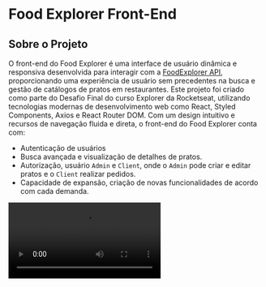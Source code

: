 
# Food Explorer Front-End

## Sobre o Projeto

O front-end do Food Explorer é uma interface de usuário dinâmica e responsiva desenvolvida para interagir com a [FoodExplorer API](https://github.com/ismael-figueiredo/Food-Explorer-Back-end), proporcionando uma experiência de usuário sem precedentes na busca e gestão de catálogos de pratos em restaurantes. Este projeto foi criado como parte do Desafio Final do curso Explorer da Rocketseat, utilizando tecnologias modernas de desenvolvimento web como React, Styled Components, Axios e React Router DOM. Com um design intuitivo e recursos de navegação fluida e direta, o front-end do Food Explorer conta com:
-  Autenticação de usuários 
-  Busca avançada e visualização de detalhes de pratos.
- Autorização, usuário `Admin` e `Client`, onde o `Admin` pode criar e editar pratos e o `Client` realizar pedidos.
- Capacidade de expansão, criação de novas funcionalidades de acordo com cada demanda.

<video src=".github/preview.mp4"/>

## Demonstração Online

Você pode acessar a demonstração online do front-end do Food Explorer através do seguinte link: [link-para-demostracao-front-end](https://github.com/ismael-figueiredo/Food-Explorer-Back-end). Esta demonstração permite explorar a interface de usuário e interagir com a API FoodExplorer em um ambiente de produção.

`[Inserir aqui um vídeo demonstrativo do projeto]`

## Tecnologias Utilizadas

- **React**: Para a construção de uma interface de usuário interativa e dinâmica.
- **Styled Components**: Para estilização modular e reutilizável dos componentes.
- **Axios**: Para a realização de requisições HTTP de forma simples e eficaz.
- **React Router DOM**: Para a gestão de rotas e navegação dentro da aplicação.

## Arquitetura do Projeto

Este projeto segue uma abordagem modular e componentizada, com:

- **Componentes**: Reutilizáveis e estilizados para construir a interface do usuário.
- **Layout**: Layout usado em quase toda a aplicação, facilitando a manutenção e ganhando produtividade..
- **Páginas**: Agregam componentes para formar as diferentes telas da aplicação.
- **Serviços**: Encapsulam a lógica de comunicação com a API, utilizando Axios.
- **Rotas**: Utilizam React Router DOM para definir a navegação dentro da aplicação.

Esta estrutura facilita a manutenção, expansão e reusabilidade do código, promovendo uma experiência de desenvolvimento ágil e eficiente.

## Pronto para o Mercado

Assim como a API FoodExplorer, o front-end deste projeto ultrapassa o âmbito acadêmico, demonstrando potencial de mercado com uma interface de usuário atrativa e funcionalidades robustas. Com ajustes mínimos, está pronto para ser implementado em restaurantes ou outros estabelecimentos alimentícios que desejam oferecer uma experiência digital enriquecedora para seus clientes.
